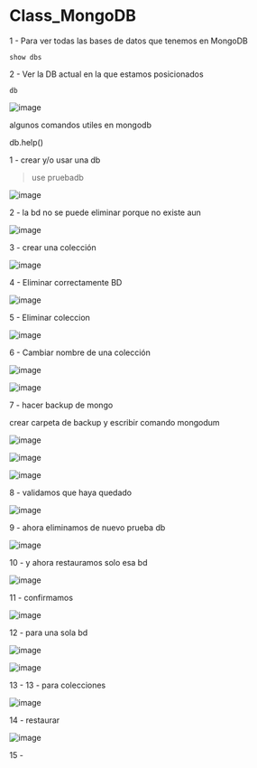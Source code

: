 # Class_MongoDB

1 - Para ver todas las bases de datos que tenemos en MongoDB

```
show dbs
```

2 - Ver la DB actual en la que estamos posicionados

```
db
```

![image](https://user-images.githubusercontent.com/54609399/138027987-f4ca5f94-34de-409e-a709-d4ab6b87aaa8.png)



algunos comandos utiles en mongodb

db.help()


1 - crear y/o usar una db

> use pruebadb

![image](https://user-images.githubusercontent.com/54609399/138027109-18967b6b-2b03-429b-9e1b-41c8c00b933d.png)

2 - la bd no se puede eliminar porque no existe aun

![image](https://user-images.githubusercontent.com/54609399/138027141-7279b294-9cb6-4dad-aaf5-1ebac5e7fad7.png)

3 - crear una colección

![image](https://user-images.githubusercontent.com/54609399/138027191-ff790bbc-8665-47a1-b33d-7976f0a9356b.png)

4 - Eliminar correctamente BD

![image](https://user-images.githubusercontent.com/54609399/138027224-f959b325-7801-4709-9933-b83a9d023ff8.png)

5 - Eliminar coleccion

![image](https://user-images.githubusercontent.com/54609399/138027255-6fd7e6c0-9354-4d55-b68f-bccebd0f86a5.png)

6 - Cambiar nombre de una colección

![image](https://user-images.githubusercontent.com/54609399/138027304-7f7112b8-10a6-4be8-8b44-53329a03e1b4.png)

![image](https://user-images.githubusercontent.com/54609399/138027331-7f82b8f9-c8bb-4814-aeb4-76cc655e738e.png)

7 - hacer backup de mongo

crear carpeta de backup y escribir comando mongodum

![image](https://user-images.githubusercontent.com/54609399/138027427-959ba81d-d158-478a-b878-d1eb5b036d17.png)

![image](https://user-images.githubusercontent.com/54609399/138027484-e2329083-a9e3-4357-b9cd-6931ef136e4c.png)

![image](https://user-images.githubusercontent.com/54609399/138027516-65879562-d6c2-476e-b219-41dd6a4ed83d.png)

8 - validamos que haya quedado

![image](https://user-images.githubusercontent.com/54609399/138027539-4d8d4f29-7ee4-4e8a-82fc-e762dc4fe6a4.png)

9 - ahora eliminamos de nuevo prueba db

![image](https://user-images.githubusercontent.com/54609399/138027600-9c1ce772-4882-41ae-8add-42740016cf60.png)

10 - y ahora restauramos solo esa bd

![image](https://user-images.githubusercontent.com/54609399/138027649-23d6861b-8a2d-496a-bbc1-932e55b21401.png)

11 - confirmamos

![image](https://user-images.githubusercontent.com/54609399/138027722-426d5531-2830-4eba-9906-2eb7081b0900.png)

12 - para una sola bd

![image](https://user-images.githubusercontent.com/54609399/138027745-556ee1cb-8ad8-4541-b29d-cd1f93443750.png)

![image](https://user-images.githubusercontent.com/54609399/138027755-14827f86-c7dd-4bef-acc6-7f6d495d2ccb.png)

13 - 13 - para colecciones

![image](https://user-images.githubusercontent.com/54609399/138027803-0ff3f832-8bd5-4daf-917d-99be3c8b2a71.png)

14 - restaurar

![image](https://user-images.githubusercontent.com/54609399/138027832-51b30a07-7285-4084-a3ea-0db6fb9053e1.png)

15 - 
